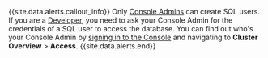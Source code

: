 {{site.data.alerts.callout_info}}
Only [Console Admins](managed-console-access-management.html#console-admin) can create SQL users. If you are a [Developer](managed-console-access-management.html#developer), you need to ask your Console Admin for the credentials of a SQL user to access the database. You can find out who's your Console Admin by [signing in to the Console](managed-sign-up-for-a-cluster.html#sign-in) and navigating to **Cluster Overview** > **Access**.
{{site.data.alerts.end}}
